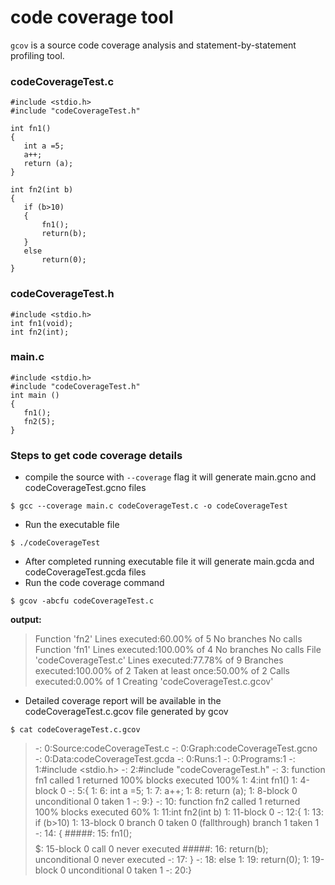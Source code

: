 
# code coverage tool
 `gcov` is a source code coverage analysis and statement-by-statement profiling tool. 
### codeCoverageTest.c
 ```
#include <stdio.h>
#include "codeCoverageTest.h"

int fn1()
{
	int a =5;
	a++;
	return (a);
}

int fn2(int b)
{
	if (b>10)
	{
		fn1();
		return(b);
	}
	else
		return(0);
}
 ```
### codeCoverageTest.h
```
#include <stdio.h>
int fn1(void);
int fn2(int);
 ```
 ### main.c
 ```
 #include <stdio.h>
#include "codeCoverageTest.h"
int main ()
{
	fn1();
	fn2(5);
}
 ```
### Steps to get code coverage details 
- compile the source with `--coverage` flag it will generate main.gcno and codeCoverageTest.gcno files
```
$ gcc --coverage main.c codeCoverageTest.c -o codeCoverageTest 
```
- Run the executable file 
```
$ ./codeCoverageTest
```
- After completed running executable file it will generate  main.gcda and codeCoverageTest.gcda files
- Run the code coverage command 
```
$ gcov -abcfu codeCoverageTest.c
```
**output:**
>Function 'fn2'
Lines executed:60.00% of 5
No branches
No calls
Function 'fn1'
Lines executed:100.00% of 4
No branches
No calls
File 'codeCoverageTest.c'
Lines executed:77.78% of 9
Branches executed:100.00% of 2
Taken at least once:50.00% of 2
Calls executed:0.00% of 1
Creating 'codeCoverageTest.c.gcov'
- Detailed coverage report will be available in the codeCoverageTest.c.gcov file generated by gcov

```
$ cat codeCoverageTest.c.gcov 
```
> -:    0:Source:codeCoverageTest.c
  -:    0:Graph:codeCoverageTest.gcno
  -:    0:Data:codeCoverageTest.gcda
  -:    0:Runs:1
  -:    0:Programs:1
  -:    1:#include <stdio.h>
  -:    2:#include "codeCoverageTest.h"
  -:    3:
function fn1 called 1 returned 100% blocks executed 100%
        1:    4:int fn1()
        1:    4-block  0
        -:    5:{
        1:    6:	int a =5;
        1:    7:	a++;
        1:    8:	return (a);
        1:    8-block  0
unconditional  0 taken 1
        -:    9:}
        -:   10:
function fn2 called 1 returned 100% blocks executed 60%
        1:   11:int fn2(int b)
        1:   11-block  0
        -:   12:{
        1:   13:	if (b>10)
        1:   13-block  0
branch  0 taken 0 (fallthrough)
branch  1 taken 1
        -:   14:	{
    #####:   15:		fn1();
    $$$$$:   15-block  0
call    0 never executed
    #####:   16:		return(b);
unconditional  0 never executed
        -:   17:	}
        -:   18:	else
        1:   19:		return(0);
        1:   19-block  0
unconditional  0 taken 1
        -:   20:}


